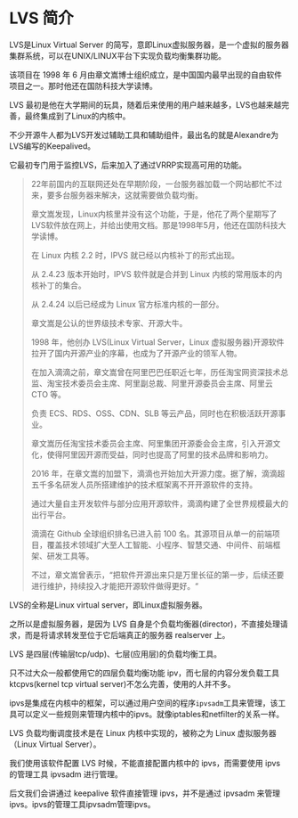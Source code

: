 # LVS 简介





LVS是Linux Virtual Server 的简写，意即Linux虚拟服务器，是一个虚拟的服务器集群系统，可以在UNIX/LINUX平台下实现负载均衡集群功能。

该项目在 1998 年 6 月由章文嵩博士组织成立，是中国国内最早出现的自由软件项目之一。那时他还在国防科技大学读博。

LVS 最初是他在大学期间的玩具，随着后来使用的用户越来越多，LVS也越来越完善，最终集成到了Linux的内核中。

不少开源牛人都为LVS开发过辅助工具和辅助组件，最出名的就是Alexandre为LVS编写的Keepalived。

它最初专门用于监控LVS，后来加入了通过VRRP实现高可用的功能。





> 22年前国内的互联网还处在早期阶段，一台服务器加载一个网站都忙不过来，要多台服务器来解决，这就需要做负载均衡。
>
> 章文嵩发现，Linux内核里并没有这个功能，于是，他花了两个星期写了LVS软件放在网上，并给出使用文档。那是1998年5月，他还在国防科技大学读博。
>
> 在 Linux 内核 2.2 时，IPVS 就已经以内核补丁的形式出现。
>
> 从 2.4.23 版本开始时，IPVS 软件就是合并到 Linux 内核的常用版本的内核补丁的集合。
>
> 从 2.4.24 以后已经成为 Linux 官方标准内核的一部分。
>
> 章文嵩是公认的世界级技术专家、开源大牛。
>
> 
>
> 1998 年，他创办 LVS(Linux Virtual Server，Linux 虚拟服务器)开源软件拉开了国内开源产业的序幕，也成为了开源产业的领军人物。
>
> 在加入滴滴之前，章文嵩曾在阿里巴巴任职近七年，历任淘宝网资深技术总监、淘宝技术委员会主席、阿里副总裁、阿里开源委员会主席、阿里云 CTO 等。
>
> 负责 ECS、RDS、OSS、CDN、SLB 等云产品，同时也在积极活跃开源事业。
>
> 章文嵩历任淘宝技术委员会主席、阿里集团开源委会会主席，引入开源文化，使得阿里因开源而受益，同时也提高了阿里的技术品牌和影响力。
>
> 2016 年，在章文嵩的加盟下，滴滴也开始加大开源力度。据了解，滴滴超五千多名研发人员所搭建维护的技术框架离不开开源软件的支持。
>
> 通过大量自主开发软件与部分应用开源软件，滴滴构建了全世界规模最大的出行平台。
>
> 滴滴在 Github 全球组织排名已进入前 100 名。其源项目从单一的前端项目，覆盖技术领域扩大至人工智能、小程序、智慧交通、中间件、前端框架、研发工具等。
>
> 不过，章文嵩曾表示，“把软件开源出来只是万里长征的第一步，后续还要进行维护，持续投入才能把开源软件做得更好。“



LVS的全称是Linux virtual server，即Linux虚拟服务器。

之所以是虚拟服务器，是因为 LVS 自身是个负载均衡器(director)，不直接处理请求，而是将请求转发至位于它后端真正的服务器 realserver 上。

LVS 是四层(传输层tcp/udp)、七层(应用层)的负载均衡工具。

只不过大众一般都使用它的四层负载均衡功能 ipv，而七层的内容分发负载工具 ktcpvs(kernel tcp virtual server)不怎么完善，使用的人并不多。

ipvs是集成在内核中的框架，可以通过用户空间的程序`ipvsadm`工具来管理，该工具可以定义一些规则来管理内核中的ipvs。就像iptables和netfilter的关系一样。



LVS 负载均衡调度技术是在 Linux 内核中实现的，被称之为 Linux 虚拟服务器（Linux Virtual Server）。

我们使用该软件配置 LVS 时候，不能直接配置内核中的 ipvs，而需要使用 ipvs 的管理工具 ipvsadm 进行管理。

后文我们会讲通过 keepalive 软件直接管理 ipvs，并不是通过 ipvsadm 来管理ipvs。ipvs的管理工具ipvsadm管理ipvs。



